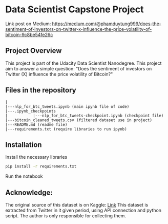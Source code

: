 # Data Scientist Capstone Project

Link post on Medium: https://medium.com/@phamduytung999/does-the-sentiment-of-investors-on-twitter-x-influence-the-price-volatility-of-bitcoin-9c8be54fe26c

## Project Overview 
This project is part of the Udacity Data Scientist Nanodegree. This project aim to answer a simple question: "Does the sentiment of investors on Twitter (X) influence the price volatility of Bitcoin?"

## Files in the repository  
```
|
|---nlp_for_btc_tweets.ipynb (main ipynb file of code)
|---.ipynb_checkpoints
|           |---nlp_for_btc_tweets-checkpoint.ipynb (checkpoint file)
|---bitcoin_cleaned_tweets.csv (filtered dataset use in project)
|---README.md (readme file)
|---requirements.txt (require libraries to run ipynb)
```

## Installation
Install the necessary libraries
```bash
pip install -r requirements.txt
```
Run the notebook

## Acknowledge: 
The original source of this dataset is on Kaggle: [Link](https://www.kaggle.com/datasets/kaushiksuresh147/bitcoin-tweets)
This dataset is extracted from Twitter in it given period, using API connection and python script. The author is only responsible for collecting them.

